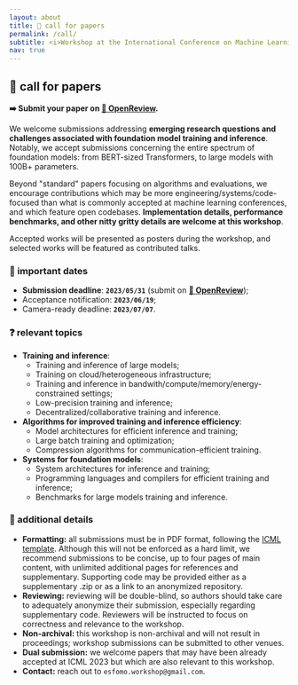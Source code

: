 ```yaml
---
layout: about
title: 📝 call for papers
permalink: /call/
subtitle: <i>Workshop at the International Conference on Machine Learning (ICML) 2023.</i>
nav: true
---
```


## 📝 call for papers

**➡️ Submit your paper on [🤝 OpenReview](https://openreview.net/group?id=ICML.cc/2023/Workshop/ES-FoMO).** 

We welcome submissions addressing **emerging research questions and challenges associated with foundation model training and inference**. Notably, we accept submissions concerning the entire spectrum of foundation models: from BERT-sized Transformers, to large models with 100B+ parameters. 

Beyond "standard" papers focusing on algorithms and evaluations, we encourage contributions which may be more engineering/systems/code-focused than what is commonly accepted at machine learning conferences, and which feature open codebases. **Implementation details, performance benchmarks, and other nitty gritty details are welcome at this workshop**.


Accepted works will be presented as posters during the workshop, and selected works will be featured as contributed talks.

### 📆 important dates

* **Submission deadline**: **`2023/05/31`** (submit on [**🤝 OpenReview**](https://openreview.net/group?id=ICML.cc/2023/Workshop/ES-FoMO));
* Acceptance notification: **`2023/06/19`**;
* Camera-ready deadline: **`2023/07/07`**.

### ❓ relevant topics
* **Training and inference**:
  * Training and inference of large models;
  * Training on cloud/heterogeneous infrastructure;
  * Training and inference in bandwith/compute/memory/energy-constrained settings;
  * Low-precision training and inference;
  * Decentralized/collaborative training and inference.
* **Algorithms for improved training and inference efficiency**:
  * Model architectures for efficient inference and training; 
  * Large batch training and optimization;
  * Compression algorithms for communication-efficient training.
* **Systems for foundation models**: 
  * System architectures for inference and training;
  * Programming languages and compilers for efficient training and inference;
  * Benchmarks for large models training and inference.

### 🥸 additional details

* **Formatting:** all submissions must be in PDF format, following the [ICML template](https://media.icml.cc/Conferences/ICML2023/Styles/icml2023.zip). Although this will not be enforced as a hard limit, we recommend submissions to be concise, up to four pages of main content, with unlimited additional pages for references and supplementary. Supporting code may be provided either as a supplementary .zip or as a link to an anonymized repository.
* **Reviewing:** reviewing will be double-blind, so authors should take care to adequately anonymize their submission, especially regarding supplementary code. Reviewers will be instructed to focus on correctness and relevance to the workshop.
* **Non-archival:** this workshop is non-archival and will not result in proceedings; workshop submissions can be submitted to other venues.
* **Dual submission:** we welcome papers that may have been already accepted at ICML 2023 but which are also relevant to this workshop. 
* **Contact:** reach out to `esfomo.workshop@gmail.com`.